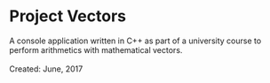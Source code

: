 # Project Vectors
A console application written in C++ as part of a university course to perform arithmetics with mathematical vectors.
<br/><br/>
Created: June, 2017
